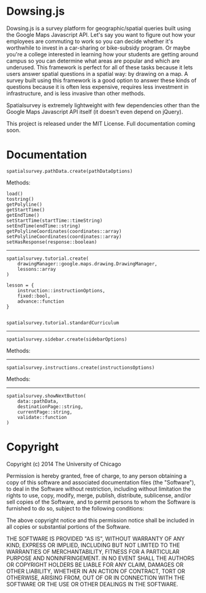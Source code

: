 Dowsing.js
========================

Dowsing.js is a survey platform for geographic/spatial queries built using the Google Maps Javascript API.  Let's say you want to figure out how your employees are commuting to work so you can decide whether it's worthwhile to invest in a car-sharing or bike-subsidy program.  Or maybe you're a college interested in learning how your students are getting  around campus so you can determine what areas are popular and which are underused.  This framework is perfect for all of these tasks because it lets users answer spatial questions in a spatial way: by drawing on a map.  A survey built using this framework is a good option to answer these kinds of questions because it is often less expensive, requires less investment in infrastructure, and is less invasive than other methods.

Spatialsurvey is extremely lightweight with few dependencies other than the Google Maps Javascript API itself (it doesn't even depend on jQuery).

This project is released under the MIT License.  Full documentation coming soon.

Documentation
=============================

	spatialsurvey.pathData.create(pathDataOptions)

Methods:

	load()
	tostring()
	getPolyline()
	getStartTime()
	getEndTime()
	setStartTime(startTime::timeString)
	setEndTime(endTime::string)
	getPolylineCoordinates(coordinates::array)
	setPolylineCoordinates(coordinates::array)
	setHasResponse(response::boolean)

------------------------------

	spatialsurvey.tutorial.create(
		drawingManager::google.maps.drawing.DrawingManager, 
		lessons::array
	)

	lesson = {
		instruction::instructionOptions,
		fixed::bool,
		advance::function
	}


	spatialsurvey.tutorial.standardCurriculum

------------------------------

	spatialsurvey.sidebar.create(sidebarOptions)

Methods:



------------------------------

	spatialsurvey.instructions.create(instructionsOptions)

Methods:

------------------------------


	spatialsurvey.showNextButton(
		data::pathData, 
		destinationPage::string,
		currentPage::string,
		validate::function
	)


Copyright
==============================

Copyright (c) 2014 The University of Chicago

Permission is hereby granted, free of charge, to any person obtaining a copy of this software and associated documentation files (the "Software"), to deal in the Software without restriction, including without limitation the rights to use, copy, modify, merge, publish, distribute, sublicense, and/or sell copies of the Software, and to permit persons to whom the Software is furnished to do so, subject to the following conditions:

The above copyright notice and this permission notice shall be included in all copies or substantial portions of the Software.

THE SOFTWARE IS PROVIDED "AS IS", WITHOUT WARRANTY OF ANY KIND, EXPRESS OR IMPLIED, INCLUDING BUT NOT LIMITED TO THE WARRANTIES OF MERCHANTABILITY, FITNESS FOR A PARTICULAR PURPOSE AND NONINFRINGEMENT. IN NO EVENT SHALL THE AUTHORS OR COPYRIGHT HOLDERS BE LIABLE FOR ANY CLAIM, DAMAGES OR OTHER LIABILITY, WHETHER IN AN ACTION OF CONTRACT, TORT OR OTHERWISE, ARISING FROM, OUT OF OR IN CONNECTION WITH THE SOFTWARE OR THE USE OR OTHER DEALINGS IN THE SOFTWARE.